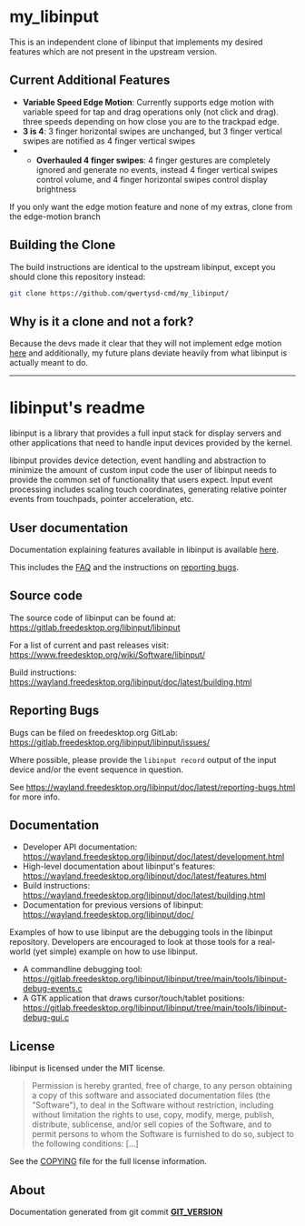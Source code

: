 my_libinput
===========

This is an independent clone of libinput that implements my desired features which are not present in the upstream version.

Current Additional Features
---------------------------
- **Variable Speed Edge Motion**: Currently supports edge motion with variable speed for tap and drag operations only (not click and drag). three speeds depending on how close you are to the trackpad edge.
- **3 is 4**: 3 finger horizontal swipes are unchanged, but 3 finger vertical swipes are notified as 4 finger vertical swipes
- - **Overhauled 4 finger swipes**: 4 finger gestures are completely ignored and generate no events, instead 4 finger vertical swipes control volume, and 4 finger horizontal swipes control display brightness


If you only want the edge motion feature and none of my extras, clone from the edge-motion branch

Building the Clone
------------------
The build instructions are identical to the upstream libinput, except you should clone this repository instead: 
```bash
git clone https://github.com/qwertysd-cmd/my_libinput/
```

Why is it a clone and not a fork?
---------------------------------
Because the devs made it clear that they will not implement edge motion [here](https://gitlab.freedesktop.org/libinput/libinput/-/issues/131) 
and additionally, my future plans deviate heavily from what libinput is actually meant to do.

---
libinput's readme
=================

libinput is a library that provides a full input stack for display servers
and other applications that need to handle input devices provided by the
kernel.

libinput provides device detection, event handling and abstraction to
minimize the amount of custom input code the user of libinput needs to
provide the common set of functionality that users expect. Input event
processing includes scaling touch coordinates, generating
relative pointer events from touchpads, pointer acceleration, etc.

User documentation
------------------

Documentation explaining features available in libinput is available
[here](https://wayland.freedesktop.org/libinput/doc/latest/features.html).

This includes the [FAQ](https://wayland.freedesktop.org/libinput/doc/latest/faqs.html)
and the instructions on
[reporting bugs](https://wayland.freedesktop.org/libinput/doc/latest/reporting-bugs.html).


Source code
-----------

The source code of libinput can be found at:
https://gitlab.freedesktop.org/libinput/libinput

For a list of current and past releases visit:
https://www.freedesktop.org/wiki/Software/libinput/

Build instructions:
https://wayland.freedesktop.org/libinput/doc/latest/building.html

Reporting Bugs
--------------

Bugs can be filed on freedesktop.org GitLab:
https://gitlab.freedesktop.org/libinput/libinput/issues/

Where possible, please provide the `libinput record` output
of the input device and/or the event sequence in question.

See https://wayland.freedesktop.org/libinput/doc/latest/reporting-bugs.html
for more info.

Documentation
-------------

- Developer API documentation: https://wayland.freedesktop.org/libinput/doc/latest/development.html
- High-level documentation about libinput's features:
  https://wayland.freedesktop.org/libinput/doc/latest/features.html
- Build instructions:
  https://wayland.freedesktop.org/libinput/doc/latest/building.html
- Documentation for previous versions of libinput: https://wayland.freedesktop.org/libinput/doc/

Examples of how to use libinput are the debugging tools in the libinput
repository. Developers are encouraged to look at those tools for a
real-world (yet simple) example on how to use libinput.

- A commandline debugging tool: https://gitlab.freedesktop.org/libinput/libinput/tree/main/tools/libinput-debug-events.c
- A GTK application that draws cursor/touch/tablet positions: https://gitlab.freedesktop.org/libinput/libinput/tree/main/tools/libinput-debug-gui.c

License
-------

libinput is licensed under the MIT license.

> Permission is hereby granted, free of charge, to any person obtaining a
> copy of this software and associated documentation files (the "Software"),
> to deal in the Software without restriction, including without limitation
> the rights to use, copy, modify, merge, publish, distribute, sublicense,
> and/or sell copies of the Software, and to permit persons to whom the
> Software is furnished to do so, subject to the following conditions: [...]

See the [COPYING](https://gitlab.freedesktop.org/libinput/libinput/tree/main/COPYING)
file for the full license information.

About
-----

Documentation generated from git commit [__GIT_VERSION__](https://gitlab.freedesktop.org/libinput/libinput/commit/__GIT_VERSION__)
